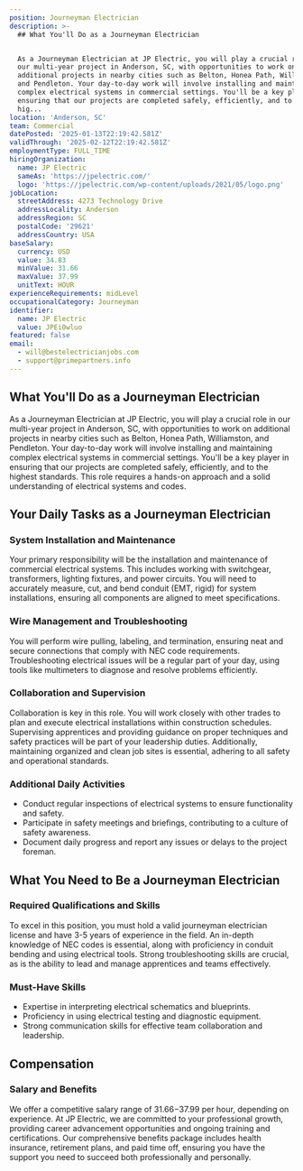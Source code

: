 ```yaml
---
position: Journeyman Electrician
description: >-
  ## What You'll Do as a Journeyman Electrician


  As a Journeyman Electrician at JP Electric, you will play a crucial role in
  our multi-year project in Anderson, SC, with opportunities to work on
  additional projects in nearby cities such as Belton, Honea Path, Williamston,
  and Pendleton. Your day-to-day work will involve installing and maintaining
  complex electrical systems in commercial settings. You'll be a key player in
  ensuring that our projects are completed safely, efficiently, and to the
  hig...
location: 'Anderson, SC'
team: Commercial
datePosted: '2025-01-13T22:19:42.581Z'
validThrough: '2025-02-12T22:19:42.581Z'
employmentType: FULL_TIME
hiringOrganization:
  name: JP Electric
  sameAs: 'https://jpelectric.com/'
  logo: 'https://jpelectric.com/wp-content/uploads/2021/05/logo.png'
jobLocation:
  streetAddress: 4273 Technology Drive
  addressLocality: Anderson
  addressRegion: SC
  postalCode: '29621'
  addressCountry: USA
baseSalary:
  currency: USD
  value: 34.83
  minValue: 31.66
  maxValue: 37.99
  unitText: HOUR
experienceRequirements: midLevel
occupationalCategory: Journeyman
identifier:
  name: JP Electric
  value: JPEi0wluo
featured: false
email:
  - will@bestelectricianjobs.com
  - support@primepartners.info
---
```




## What You'll Do as a Journeyman Electrician

As a Journeyman Electrician at JP Electric, you will play a crucial role in our multi-year project in Anderson, SC, with opportunities to work on additional projects in nearby cities such as Belton, Honea Path, Williamston, and Pendleton. Your day-to-day work will involve installing and maintaining complex electrical systems in commercial settings. You'll be a key player in ensuring that our projects are completed safely, efficiently, and to the highest standards. This role requires a hands-on approach and a solid understanding of electrical systems and codes.

## Your Daily Tasks as a Journeyman Electrician

### System Installation and Maintenance

Your primary responsibility will be the installation and maintenance of commercial electrical systems. This includes working with switchgear, transformers, lighting fixtures, and power circuits. You will need to accurately measure, cut, and bend conduit (EMT, rigid) for system installations, ensuring all components are aligned to meet specifications.

### Wire Management and Troubleshooting

You will perform wire pulling, labeling, and termination, ensuring neat and secure connections that comply with NEC code requirements. Troubleshooting electrical issues will be a regular part of your day, using tools like multimeters to diagnose and resolve problems efficiently.

### Collaboration and Supervision

Collaboration is key in this role. You will work closely with other trades to plan and execute electrical installations within construction schedules. Supervising apprentices and providing guidance on proper techniques and safety practices will be part of your leadership duties. Additionally, maintaining organized and clean job sites is essential, adhering to all safety and operational standards.

### Additional Daily Activities

- Conduct regular inspections of electrical systems to ensure functionality and safety.
- Participate in safety meetings and briefings, contributing to a culture of safety awareness.
- Document daily progress and report any issues or delays to the project foreman.

## What You Need to Be a Journeyman Electrician

### Required Qualifications and Skills

To excel in this position, you must hold a valid journeyman electrician license and have 3-5 years of experience in the field. An in-depth knowledge of NEC codes is essential, along with proficiency in conduit bending and using electrical tools. Strong troubleshooting skills are crucial, as is the ability to lead and manage apprentices and teams effectively.

### Must-Have Skills

- Expertise in interpreting electrical schematics and blueprints.
- Proficiency in using electrical testing and diagnostic equipment.
- Strong communication skills for effective team collaboration and leadership.

## Compensation

### Salary and Benefits

We offer a competitive salary range of $31.66-$37.99 per hour, depending on experience. At JP Electric, we are committed to your professional growth, providing career advancement opportunities and ongoing training and certifications. Our comprehensive benefits package includes health insurance, retirement plans, and paid time off, ensuring you have the support you need to succeed both professionally and personally.
